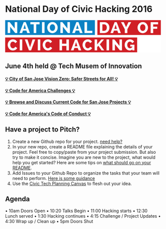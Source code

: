 # National Day of Civic Hacking 2016

![Code for San Jose Logo](./images/600_450601366.jpg  )

## June 4th held @ Tech Musem of Innovation
#### [:bulb: City of San Jose Vision Zero: Safer Streets for All! :bulb:](https://docs.google.com/document/d/1Tda2THs0ImpoynC9pLCpUmxicgNlaqdWarWoumsoQnM/edit?usp=sharing)
#### [:bulb: Code for America Challenges :bulb:](https://www.codeforamerica.org/events/national-day-2016)
#### [:bulb: Browse and Discuss Current Code for San Jose Projects :bulb:](https://github.com/codeforsanjose/Project-Ideas/issues)
#### [:bulb: Code for America's Code of Conduct :bulb:](https://github.com/codeforsanjose/codeofconduct)


## Have a project to Pitch?
1. Create a new Github repo for your project. [need help?](https://help.github.com/articles/create-a-repo/)
2. In your new repo, create a README file explaining the details of your project. Feel free to copy/paste from your project submission. But also try to make it concise. Imagine you are new to the project, what would help you get started? Here are some tips on [what should go on your README](http://atxhack4change.github.io/tech-and-tools/#/3/2).
3. Add Issues to your Github Repo to organize the tasks that your team will need to perform. [Here is some guidance](http://atxhack4change.github.io/tech-and-tools/#/3/4)
4. Use the [Civic Tech Planning Canvas](http://www.open-austin.org/civic-tech-canvas/) to flesh out your idea.


## Agenda
•	10am Doors Open
•	10:20 Talks Begin
•	11:00 Hacking starts
•	12:30 Lunch served 
•	1:30 Hacking continues
•	4:15 Challenge / Project Updates
•	4:30 Wrap up / Clean up 
•	5pm Doors Shut
